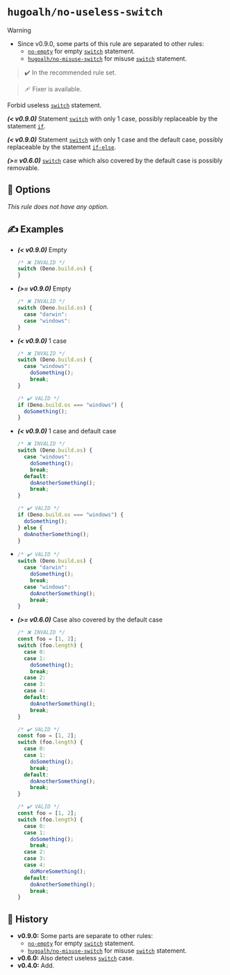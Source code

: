 # `hugoalh/no-useless-switch`

> [!WARNING]
> - Since v0.9.0, some parts of this rule are separated to other rules:
>   - [`no-empty`][rule-no-empty] for empty [`switch`][ecmascript-switch] statement.
>   - [`hugoalh/no-misuse-switch`][rule-hugoalh-no-misuse-switch] for misuse [`switch`][ecmascript-switch] statement.

> ✔️ In the recommended rule set.

> 🩹 Fixer is available.

Forbid useless [`switch`][ecmascript-switch] statement.

***(< v0.9.0)*** Statement [`switch`][ecmascript-switch] with only 1 case, possibly replaceable by the statement [`if`][ecmascript-if].

***(< v0.9.0)*** Statement [`switch`][ecmascript-switch] with only 1 case and the default case, possibly replaceable by the statement [`if-else`][ecmascript-if].

***(\>= v0.6.0)*** [`switch`][ecmascript-switch] case which also covered by the default case is possibly removable.

## 🔧 Options

*This rule does not have any option.*

## ✍️ Examples

- ***(< v0.9.0)*** Empty
  ```ts
  /* ❌ INVALID */
  switch (Deno.build.os) {
  }
  ```
- ***(\>= v0.9.0)*** Empty
  ```ts
  /* ❌ INVALID */
  switch (Deno.build.os) {
    case "darwin":
    case "windows":
  }
  ```
- ***(< v0.9.0)*** 1 case
  ```ts
  /* ❌ INVALID */
  switch (Deno.build.os) {
    case "windows":
      doSomething();
      break;
  }

  /* ✔️ VALID */
  if (Deno.build.os === "windows") {
    doSomething();
  }
  ```
- ***(< v0.9.0)*** 1 case and default case
  ```ts
  /* ❌ INVALID */
  switch (Deno.build.os) {
    case "windows":
      doSomething();
      break;
    default:
      doAnotherSomething();
      break;
  }

  /* ✔️ VALID */
  if (Deno.build.os === "windows") {
    doSomething();
  } else {
    doAnotherSomething();
  }
  ```
- ```ts
  /* ✔️ VALID */
  switch (Deno.build.os) {
    case "darwin":
      doSomething();
      break;
    case "windows":
      doAnotherSomething();
      break;
  }
  ```
- ***(\>= v0.6.0)*** Case also covered by the default case
  ```ts
  /* ❌ INVALID */
  const foo = [1, 2];
  switch (foo.length) {
    case 0:
    case 1:
      doSomething();
      break;
    case 2:
    case 3:
    case 4:
    default:
      doAnotherSomething();
      break;
  }

  /* ✔️ VALID */
  const foo = [1, 2];
  switch (foo.length) {
    case 0:
    case 1:
      doSomething();
      break;
    default:
      doAnotherSomething();
      break;
  }

  /* ✔️ VALID */
  const foo = [1, 2];
  switch (foo.length) {
    case 0:
    case 1:
      doSomething();
      break;
    case 2:
    case 3:
    case 4:
      doMoreSomething();
    default:
      doAnotherSomething();
      break;
  }
  ```

## 📜 History

- **v0.9.0:** Some parts are separate to other rules:
  - [`no-empty`][rule-no-empty] for empty [`switch`][ecmascript-switch] statement.
  - [`hugoalh/no-misuse-switch`][rule-hugoalh-no-misuse-switch] for misuse [`switch`][ecmascript-switch] statement.
- **v0.6.0:** Also detect useless [`switch`][ecmascript-switch] case.
- **v0.4.0:** Add.

[ecmascript-if]: https://developer.mozilla.org/en-US/docs/Web/JavaScript/Reference/Statements/if...else
[ecmascript-switch]: https://developer.mozilla.org/en-US/docs/Web/JavaScript/Reference/Statements/switch
[rule-no-empty]: https://docs.deno.com/lint/rules/no-empty/
[rule-hugoalh-no-misuse-switch]: https://github.com/hugoalh/deno-lint-rules/blob/main/docs/rules/no-misuse-switch.md
